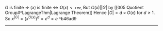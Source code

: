 
$G$ is finite $\Longrightarrow$ $\langle x\rangle$ is finite $\iff$ $O(x)<+\infty$, But $O(x)||G|$ by [[005 Quotient Group#^LagrangeThm|Lagrange Theorem]] 
Hence $|G|=d\times O(x)$ for $d\geq 1$. So $x^{|G|}=(x^{O(x)})^{d}=e^d=e$ ^b46ad9

---

